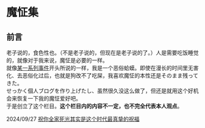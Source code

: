 魔怔集
===============

前言
----------------
老子说的，食色性也。（不是老子说的，但现在是老子说的了。）人是需要吃饭睡觉的，就像对于我来说，魔怔是必要的一样。<br>
就像[某一系列事件](sakubun/aruken.md)开头所说的一样，我是一个恶俗蛤蟆。即使在漫长的时间里无害化、去恶俗化过后，也就是狗改不了吃屎，我喜欢魔怔的本性还是そのまま残ってきた。<br>
せっかく個人ブログを作り上げたし、虽然很久没这么做了，但还是就用这个好机会来恢复一下我的魔怔爱好吧。<br>
于是创立了这个栏目。**这个栏目内的内容不一定，也不完全代表本人观点**。



2024/09/27 [祝你全家死光其实是这个时代最真挚的祝福](kichigai/4kplus.md)